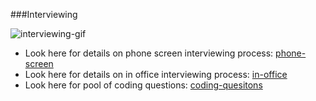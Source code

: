 [phone-screen]:https://github.com/1stdibs/necrodibsicon/blob/master/back-end/interviewing/phone-screen.md
[in-office]:https://github.com/1stdibs/necrodibsicon/blob/master/back-end/interviewing/in-office.md
[coding-quesitons]:https://github.com/1stdibs/necrodibsicon/tree/master/back-end/interviewing/coding-questions

###Interviewing

![interviewing-gif](http://www.jobvite.com/wp-content/uploads/2015/07/StepBrothersJobInterview.gif)

* Look here for details on phone screen interviewing process: [phone-screen]
* Look here for details on in office interviewing process: [in-office]
* Look here for pool of coding questions: [coding-quesitons]
